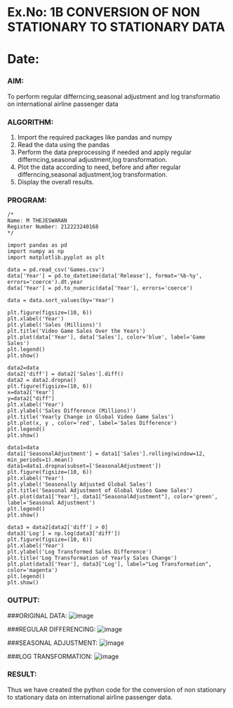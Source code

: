 # Ex.No: 1B                     CONVERSION OF NON STATIONARY TO STATIONARY DATA
# Date: 

### AIM:
To perform regular differncing,seasonal adjustment and log transformatio on international airline passenger data
### ALGORITHM:
1. Import the required packages like pandas and numpy
2. Read the data using the pandas
3. Perform the data preprocessing if needed and apply regular differncing,seasonal adjustment,log transformation.
4. Plot the data according to need, before and after regular differncing,seasonal adjustment,log transformation.
5. Display the overall results.
   
### PROGRAM:
```
/*
Name: M THEJESWARAN
Register Number: 212223240168
*/

import pandas as pd
import numpy as np
import matplotlib.pyplot as plt

data = pd.read_csv('Games.csv')
data['Year'] = pd.to_datetime(data['Release'], format='%b-%y', errors='coerce').dt.year
data['Year'] = pd.to_numeric(data['Year'], errors='coerce')

data = data.sort_values(by='Year')

plt.figure(figsize=(10, 6))
plt.xlabel('Year')
plt.ylabel('Sales (Millions)')
plt.title('Video Game Sales Over the Years')
plt.plot(data['Year'], data['Sales'], color='blue', label='Game Sales')
plt.legend()
plt.show()

data2=data
data2['diff'] = data2['Sales'].diff()
data2 = data2.dropna()
plt.figure(figsize=(10, 6))
x=data2['Year']
y=data2["diff"]
plt.xlabel('Year')
plt.ylabel('Sales Difference (Millions)')
plt.title('Yearly Change in Global Video Game Sales')
plt.plot(x, y , color='red', label='Sales Difference')
plt.legend()
plt.show()

data1=data
data1['SeasonalAdjustment'] = data1['Sales'].rolling(window=12, min_periods=1).mean()
data1=data1.dropna(subset=['SeasonalAdjustment']) 
plt.figure(figsize=(10, 6))
plt.xlabel('Year')
plt.ylabel('Seasonally Adjusted Global Sales')
plt.title('Seasonal Adjustment of Global Video Game Sales')
plt.plot(data1['Year'], data1["SeasonalAdjustment"], color='green', label='Seasonal Adjustment')
plt.legend()
plt.show()

data3 = data2[data2['diff'] > 0] 
data3['Log'] = np.log(data3['diff'])
plt.figure(figsize=(10, 6))
plt.xlabel('Year')
plt.ylabel('Log Transformed Sales Difference')
plt.title('Log Transformation of Yearly Sales Change')
plt.plot(data3['Year'], data3['Log'], label="Log Transformation", color='magenta')
plt.legend()
plt.show()
```

### OUTPUT:

###ORIGINAL DATA:
![image](https://github.com/user-attachments/assets/10a8ef1c-4129-4451-a3dd-ebbd8bdbc38e)

###REGULAR DIFFERENCING:
![image](https://github.com/user-attachments/assets/e26cdd79-e625-4362-8d7a-9e04827944d2)

###SEASONAL ADJUSTMENT:
![image](https://github.com/user-attachments/assets/ace399ff-e8ac-42ce-94b6-7e6d444416fa)

###LOG TRANSFORMATION:
![image](https://github.com/user-attachments/assets/23e962b0-ab73-444c-95b0-88db8458dbc1)

### RESULT:
Thus we have created the python code for the conversion of non stationary to stationary data on international airline passenger
data.
